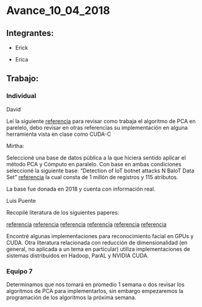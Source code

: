# Avance_10_04_2018

## Integrantes:

* Erick

* Erica

## Trabajo:

### Individual

David

Leí la siguiente [referencia](http://sci-hub.hk/https://doi.org/10.1007/s10619-013-7134-6) para revisar como trabaja el algoritmo de PCA en parelelo, debo revisar en otras referencias su implementación en alguna herramienta vista en clase como CUDA-C

Mirtha:

Seleccioné una base de datos pública a la que hiciera sentido aplicar el método PCA y Cómputo en paralelo. Con base en ambas condiciones seleccioné la siguiente base: “Detection of IoT botnet attacks N BaloT Data Set” [referencia](https://archive.ics.uci.edu/ml/datasets/detection_of_IoT_botnet_attacks_N_BaIoT) la cual consta de 1 millón de registros y 115 atributos.

La base fue donada en 2018 y cuenta con información real.

Luis Puente

Recopilé literatura de los siguientes paperes:  

[referencia](http://ieeexplore.ieee.org/abstract/document/6638138/)
[referencia](http://ieeexplore.ieee.org/document/6319198/)
[referencia](https://pdfs.semanticscholar.org/e9a1/8bebf702b2377f76c52004ef08ee4ef1cfdc.pdf)
[referencia](https://www.liebertpub.com/doi/abs/10.1089/cmb.2008.0221)
[referencia](http://ieeexplore.ieee.org/abstract/document/6049460/)
[referencia](https://dl.acm.org/citation.cfm?id=2814684)

Encontré algunas implementaciones para reconocimiento facial en GPUs y CUDA. Otra literatura relacionada con reducción de dimensionalidad (en general, no aplicada a un tema en particular) utiliza implementaciones de sistemas distribuidos en Hadoop, ParAL y NVIDIA CUDA.


### Equipo 7

Determinamos que nos tomará en promedio 1 semana o dos revisar los algoritmos de PCA para implementarlos, sin embargo empezaremos la programación de los algoritmos la próxima semana.





